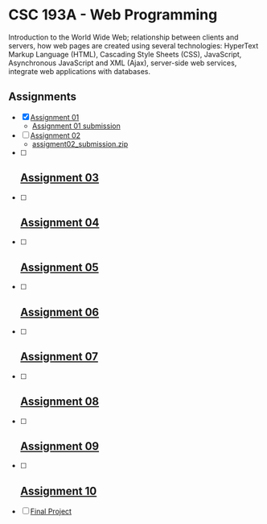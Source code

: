 # CSC 193A - Web Programming

Introduction to the World Wide Web; relationship between clients and servers, how web pages are created using several technologies: HyperText Markup Language (HTML), Cascading Style Sheets (CSS), JavaScript, Asynchronous JavaScript and XML (Ajax), server-side web services, integrate web applications with databases.

## Assignments

- [x] [Assignment 01](01-intro-week/assignment_prompt_01.md)
  - [Assignment 01 submission](01-intro-week/assignment_01_submission.png)
- [ ] [Assignment 02](02-css/assignment_02_prompt.pdf)
  - [assigment02_submission.zip](02-css/assigment02_submission.zip)
- [ ] [Assignment 03](03-html-css-questions/assignment_03_prompt.pdf)
  -
- [ ] [Assignment 04](04-javascript/assignment_04_prompt.pdf)
  -
- [ ] [Assignment 05](05-asunc-promises-fetch/assignment_05_prompt.pdf)
  -
- [ ] [Assignment 06](06-ajax/assignment_06_prompt.pdf)
  -
- [ ] [Assignment 07](07-node-js/assignment_07_prompt.pdf)
  -
- [ ] [Assignment 08](08-node-js-database/assignment_08_prompt.pdf)
  -
- [ ] [Assignment 09](09-local-storage/assignment_09_prompt.pdf)
  -
- [ ] [Assignment 10](10-chrome-extensions/assignment_10_prompt.pdf)
  -
- [ ] [Final Project](final-project/final_project_prompt.pdf)
